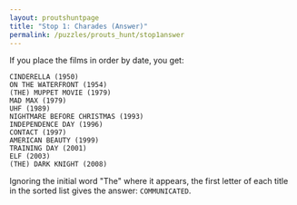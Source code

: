 ```yaml
---
layout: proutshuntpage
title: "Stop 1: Charades (Answer)"
permalink: /puzzles/prouts_hunt/stop1answer
---
```


If you place the films in order by date, you get:

	CINDERELLA (1950)
	ON THE WATERFRONT (1954)
	(THE) MUPPET MOVIE (1979)
	MAD MAX (1979)
	UHF (1989)
	NIGHTMARE BEFORE CHRISTMAS (1993)
	INDEPENDENCE DAY (1996)
	CONTACT (1997)
	AMERICAN BEAUTY (1999)
	TRAINING DAY (2001)
	ELF (2003)
	(THE) DARK KNIGHT (2008)

Ignoring the initial word "The" where it appears, the first letter of each title in the sorted list gives the answer: <code>COMMUNICATED</code>.